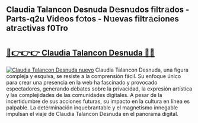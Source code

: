 ## Claudia Talancon Desnuda D𝚎sn𝚞dos filtr𝚊dos - Parts-q2u Vid𝚎os f𝚘tos - N𝚞evas filtr𝚊ciones atr𝚊ctivas f0Tro

# <h2><a href="http://mb9xxc.tromn.icu/?c=Claudia+Talancon+Desnuda">🔗👉👉👉 Claudia Talancon Desnuda 🔗🔗</a></h2>

[![Claudia Talancon Desnuda nuevo](https://i.imgur.com/pEAQMta.gif)](http://mb9xxc.tromn.icu/?c=Claudia+Talancon+Desnuda)
Claudia Talancon Desnuda, una figura compleja y esquiva, se resiste a la comprensión fácil. Su enfoque único para crear una presencia en la web ha fascinado y provocado espectadores, generando debates sobre la privacidad, la expresión artística y las complejidades de las comunidades digitales. A pesar de la incertidumbre de sus acciones futuras, su impacto en la cultura en línea es palpable. La determinación inquebrantable y el magnetismo innegable impulsan el viaje de Claudia Talancon Desnuda en el panorama digital.
